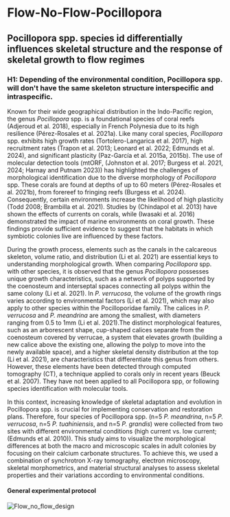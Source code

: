 # Flow-No-Flow-Pocillopora

## Pocillopora spp. species id differentially influences skeletal structure and the response of skeletal growth to flow regimes   

### H1: Depending of the environmental condition, Pocillopora spp. will don't have the same skeleton structure interspecific and intraspecific.   

Known for their wide geographical distribution in the Indo-Pacific region, the genus *Pocillopora* spp. is a foundational species of coral reefs (Adjeroud et al. 2018), especially in French Polynesia due to its high resilience (Pérez-Rosales et al. 2021a). Like many coral species, *Pocillopora* spp. exhibits high growth rates (Tortolero-Langarica et al. 2017), high recruitment rates (Trapon et al. 2013; Leonard et al. 2022; Edmunds et al. 2024), and significant plasticity (Paz-García et al. 2015a, 2015b). The use of molecular detection tools (mtORF, (Johnston et al. 2017; Burgess et al. 2021, 2024; Harnay and Putnam 2023)) has highlighted the challenges of morphological identification due to the diverse morphology of *Pocillopora* spp. These corals are found at depths of up to 60 meters (Pérez-Rosales et al. 2021b), from forereef to fringing reefs (Burgess et al. 2024). Consequently, certain environments increase the likelihood of high plasticity (Todd 2008; Brambilla et al. 2021). Studies by (Chindapol et al. 2013) have shown the effects of currents on corals, while (Iwasaki et al. 2016) demonstrated the impact of marine environments on coral growth. These findings provide sufficient evidence to suggest that the habitats in which symbiotic colonies live are influenced by these factors.

During the growth process, elements such as the canals in the calcareous skeleton, volume ratio, and distribution (Li et al. 2021) are essential keys to understanding morphological growth. When comparing *Pocillopora* spp. with other species, it is observed that the genus *Pocillopora* possesses unique growth characteristics, such as a network of polyps supported by the coenosteum and interseptal spaces connecting all polyps within the same colony (Li et al. 2021). In *P. verrucosa*, the volume of the growth rings varies according to environmental factors (Li et al. 2021), which may also apply to other species within the Pocilloporidae family. The calices in *P. verrucosa* and *P. meandrina* are among the smallest, with diameters ranging from 0.5 to 1mm (Li et al. 2021).The distinct morphological features, such as an arborescent shape, cup-shaped calices separate from the coenosteum covered by verrucae, a system that elevates growth (building a new calice above the existing one, allowing the polyp to move into the newly available space), and a higher skeletal density distribution at the top (Li et al. 2021), are characteristics that differentiate this genus from others. However, these elements have been detected through computed tomography (CT), a technique applied to corals only in recent years (Beuck et al. 2007). They have not been applied to all Pocillopora spp, or following species identification with molecular tools.

In this context, increasing knowledge of skeletal adaptation and evolution in Pocillopora spp. is crucial for implementing conservation and restoration plans. Therefore, four species of Pocillopora spp. (n=5 *P. meandrina*, n=5 *P. verrucosa*, n=5 *P. tuahiniensis*, and n=5 *P. grandis*) were collected from two sites with different environmental conditions (high current vs. low current; (Edmunds et al. 2010)). This study aims to visualize the morphological differences at both the macro and microscopic scales in adult colonies by focusing on their calcium carbonate structures. To achieve this, we used a combination of synchrotron X-ray tomography, electron microscopy, skeletal morphometrics, and material structural analyses to assess skeletal properties and their variations according to environmental conditions. 

#### General experimental protocol

![Flow_no_flow_design](https://pierrickharnay.github.io/PierrickHarnay_Notebook/images/Flow_no_flow_design.JPG)   